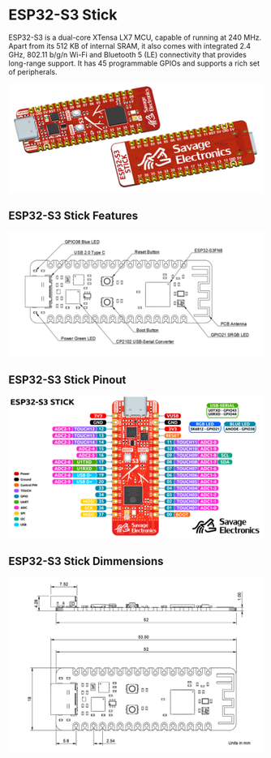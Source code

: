 # ESP32-S3 Stick

ESP32-S3 is a dual-core XTensa LX7 MCU, capable of running at 240 MHz. Apart from its 512 KB of internal SRAM, it also comes with integrated 2.4 GHz, 802.11 b/g/n Wi-Fi and Bluetooth 5 (LE) connectivity that provides long-range support. It has 45 programmable GPIOs and supports a rich set of peripherals.

![ESP32S3_Board](https://github.com/JosueAGtz/ESP32-S3-Stick/blob/main/Images/ESP32S3_ISO.png)

## ESP32-S3 Stick Features

![ESP32S3_Features](https://github.com/JosueAGtz/ESP32-S3-Stick/blob/main/Images/ESP32S3_Features.png)

## ESP32-S3 Stick Pinout

![ESP32S3_Pinout](https://github.com/JosueAGtz/ESP32-S3-Stick/blob/main/Images/ESP32S3_Pinout.png)

## ESP32-S3 Stick Dimmensions

![ESP32S3_Dimm](https://github.com/JosueAGtz/ESP32-S3-Stick/blob/main/Images/ESP32S3_Dimm.png)
